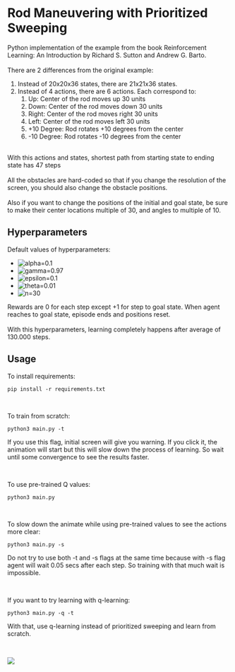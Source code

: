 # Rod Maneuvering with Prioritized Sweeping
Python implementation of the example from the book Reinforcement Learning: An Introduction by Richard S. Sutton and Andrew G. Barto.
<br><br>
There are 2 differences from the original example:
1. Instead of 20x20x36 states, there are 21x21x36 states.
2. Instead of 4 actions, there are 6 actions. Each correspond to:
    1. Up: Center of the rod moves up 30 units
    2. Down: Center of the rod moves down 30 units
    3. Right: Center of the rod moves right 30 units
    4. Left: Center of the rod moves left 30 units
    5. +10 Degree: Rod rotates +10 degrees from the center
    6. -10 Degree: Rod rotates -10 degrees from the center
<br><br>

With this actions and states, shortest path from starting state to ending state has 47 steps 
<br><br>
All the obstacles are hard-coded so that if you change the resolution of the screen, you should also change the obstacle positions.
<br><br>
Also if you want to change the positions of the initial and goal state, be sure to make their center locations multiple of 30, and angles to multiple of 10.

## Hyperparameters
Default values of hyperparameters:
* <img src="https://render.githubusercontent.com/render/math?math=\alpha = 0.1" alt="alpha=0.1">
* <img src="https://render.githubusercontent.com/render/math?math=\gamma = 0.97" alt="gamma=0.97">
* <img src="https://render.githubusercontent.com/render/math?math=\epsilon = 0.1" alt="epsilon=0.1">
* <img src="https://render.githubusercontent.com/render/math?math=\theta = 0.01" alt="theta=0.01">
* <img src="https://render.githubusercontent.com/render/math?math=\n = 30" alt="n=30">

Rewards are 0 for each step except +1 for step to goal state. When agent reaches to goal state, episode ends and positions reset.
<br><br>
With this hyperparameters, learning completely happens after average of 130.000 steps.
## Usage
To install requirements:
```console
pip install -r requirements.txt
```
<br>

To train from scratch:
```console
python3 main.py -t
```
If you use this flag, initial screen will give you warning. If you click it, the animation will start but this will slow down the process of learning. So wait until some convergence to see the results faster.

<br>

To use pre-trained Q values:
```console
python3 main.py
```

<br>

To slow down the animate while using pre-trained values to see the actions more clear:
```console
python3 main.py -s
```
Do not try to use both -t and -s flags at the same time because with -s flag agent will wait 0.05 secs after each step. So training with that much wait is impossible.

<br>

If you want to try learning with q-learning:
```console
python3 main.py -q -t
```
With that, use q-learning instead of prioritized sweeping and learn from scratch.

<br>


![](sequ.gif)